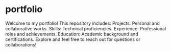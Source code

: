 # portfolio
Welcome to my portfolio! This repository includes:  Projects: Personal and collaborative works. Skills: Technical proficiencies. Experience: Professional roles and achievements. Education: Academic background and certifications. Explore and feel free to reach out for questions or collaborations!
